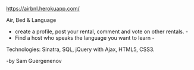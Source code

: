 

https://airbnl.herokuapp.com/

Air, Bed & Language
- create a profile, post your rental, comment and vote on other rentals. -
- Find a host who speaks the language you want to learn -

Technologies:
Sinatra, SQL, jQuery with Ajax, HTML5, CSS3.


-by Sam Guergenenov